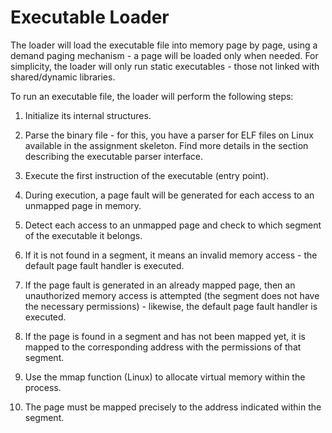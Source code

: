 # Executable Loader
The loader will load the executable file into memory page by page, using a demand paging mechanism - a page will be loaded only when needed. For simplicity, the loader will only run static executables - those not linked with shared/dynamic libraries.

To run an executable file, the loader will perform the following steps:

1. Initialize its internal structures.

2. Parse the binary file - for this, you have a parser for ELF files on Linux available in the assignment skeleton. Find more details in the section describing the executable parser interface.

3. Execute the first instruction of the executable (entry point).

4. During execution, a page fault will be generated for each access to an unmapped page in memory.

5. Detect each access to an unmapped page and check to which segment of the executable it belongs.

6. If it is not found in a segment, it means an invalid memory access - the default page fault handler is executed.

7. If the page fault is generated in an already mapped page, then an unauthorized memory access is attempted (the segment does not have the necessary permissions) - likewise, the default page fault handler is executed.

8. If the page is found in a segment and has not been mapped yet, it is mapped to the corresponding address with the permissions of that segment.

9. Use the mmap function (Linux) to allocate virtual memory within the process.

10. The page must be mapped precisely to the address indicated within the segment.
